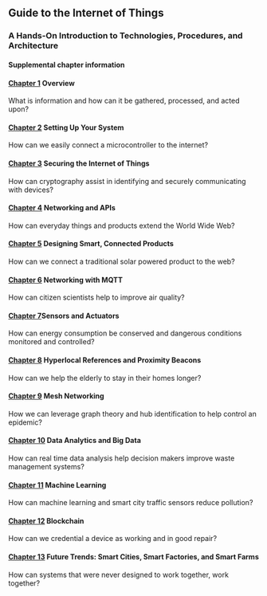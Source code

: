 ## Guide to the Internet of Things
### A Hands-On Introduction to Technologies, Procedures, and Architecture

#### Supplemental chapter information


#### [Chapter 1](https://github.com/internetofthingsbook/home/chapter1.md) Overview 
What is information and how can it be gathered, processed, and acted upon?

#### [Chapter 2](https://github.com/internetofthingsbook/home/chapter2.md) Setting Up Your System 
How can we easily connect a microcontroller to the internet? 

#### [Chapter 3](https://github.com/internetofthingsbook/home/chapter3.md) Securing the Internet of Things 
How can cryptography assist in identifying and securely communicating with devices? 

#### [Chapter 4](https://github.com/internetofthingsbook/home/chapter4.md) Networking and APIs 
How can everyday things and products extend the World Wide Web?  

#### [Chapter 5](https://github.com/internetofthingsbook/home/chapter5.md) Designing Smart, Connected Products 
How can we connect a traditional solar powered product to the web? 

#### [Chapter 6](https://github.com/internetofthingsbook/home/chapter6.md) Networking with MQTT
How can citizen scientists help to improve air quality? 

#### [Chapter 7](https://github.com/internetofthingsbook/home/chapter7.md)Sensors and Actuators 
How can energy consumption be conserved and dangerous conditions monitored and controlled?

#### [Chapter 8](https://github.com/internetofthingsbook/home/chapter8.md) Hyperlocal References and Proximity Beacons
How can we help the elderly to stay in their homes longer? 

#### [Chapter 9](https://github.com/internetofthingsbook/home/chapter9.md) Mesh Networking 
How we can leverage graph theory and hub identification to help control an epidemic?

#### [Chapter 10](https://github.com/internetofthingsbook/home/chapter10.md) Data Analytics and Big Data  
How can real time data analysis help decision makers improve waste management systems? 

#### [Chapter 11](https://github.com/internetofthingsbook/home/chapter11.md) Machine Learning 
How can machine learning and smart city traffic sensors reduce pollution? 

#### [Chapter 12](https://github.com/internetofthingsbook/home/chapter12.md) Blockchain 
How can we credential a device as working and in good repair? 

#### [Chapter 13](https://github.com/internetofthingsbook/home/chapter13.md) Future Trends: Smart Cities, Smart Factories, and Smart Farms 
How can systems that were never designed to work together, work together?   
